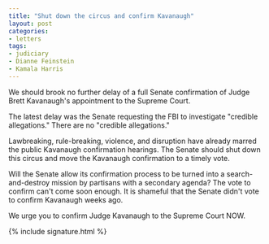 ```yaml
---
title: "Shut down the circus and confirm Kavanaugh"
layout: post
categories:
- letters
tags:
- judiciary
- Dianne Feinstein
- Kamala Harris
---
```


We should brook no further delay of a full Senate confirmation of Judge Brett Kavanaugh's appointment to the Supreme Court.

The latest delay was the Senate requesting the FBI to investigate "credible allegations." There are no "credible allegations."

Lawbreaking, rule-breaking, violence, and disruption have already marred the public Kavanaugh confirmation hearings. The Senate should shut down this circus and move the Kavanaugh confirmation to a timely vote.

Will the Senate allow its confirmation process to be turned into a search-and-destroy mission by partisans with a secondary agenda? The vote to confirm can't come soon enough. It is shameful that the Senate didn't vote to confirm Kavanaugh weeks ago.

We urge you to confirm Judge Kavanaugh to the Supreme Court NOW.

{% include signature.html %}
